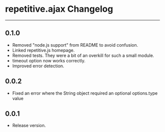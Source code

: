 # repetitive.ajax Changelog

---

## 0.1.0

* Removed "node.js support" from README to avoid confusion.
* Linked repetitive.js homepage.
* Removed tests. They were a bit of an overkill for such a small module.
* timeout option now works correctly.
* Improved error detection.

## 0.0.2

* Fixed an error where the String object required an optional options.type value

## 0.0.1

* Release version.